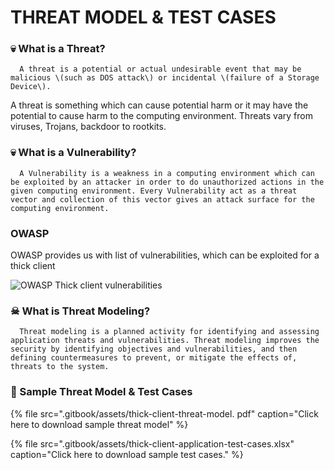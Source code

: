 # THREAT MODEL & TEST CASES

### 💀 What is a Threat?

      A threat is a potential or actual undesirable event that may be malicious \(such as DOS attack\) or incidental \(failure of a Storage Device\). 

A threat is something which can cause potential harm or it may have the potential to cause harm to the computing environment. Threats vary from viruses, Trojans, backdoor to rootkits.

### 💀 What is a Vulnerability?

      A Vulnerability is a weakness in a computing environment which can be exploited by an attacker in order to do unauthorized actions in the given computing environment. Every Vulnerability act as a threat vector and collection of this vector gives an attack surface for the computing environment.

### OWASP 

OWASP provides us with list of vulnerabilities, which can be exploited for a thick client

![OWASP Thick client vulnerabilities](.gitbook/assets/screenshot-from-2019-02-21-12-08-34.png)

###  ☠ What is Threat Modeling?

      Threat modeling is a planned activity for identifying and assessing application threats and vulnerabilities. Threat modeling improves the security by identifying objectives and vulnerabilities, and then defining countermeasures to prevent, or mitigate the effects of, threats to the system. 

### 🎁 Sample Threat Model & Test Cases

{% file src=".gitbook/assets/thick-client-threat-model. pdf" caption="Click here to download sample threat model" %}

{% file src=".gitbook/assets/thick-client-application-test-cases.xlsx" caption="Click here to download sample test cases." %}

